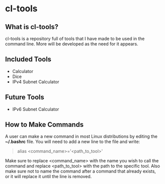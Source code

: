 # cl-tools
## What is cl-tools?
cl-tools is a repository full of tools that I have made to be used in the command line. More will be developed as the need for it appears.

## Included Tools
- Calculator
- Dice
- IPv4 Subnet Calculator

## Future Tools
- IPv6 Subnet Calculator

## How to Make Commands
A user can make a new command in most Linux distributions by editing the <b>~/.bashrc</b> file. You will need to add a new line to the file and write:

> alias <command_name>='<path_to_tool>'

Make sure to replace <command_name> with the name you wish to call the command and replace <path_to_tool> with the path to the specific tool.
Also make sure not to name the command after a command that already exists, or it will replace it until the line is removed.
